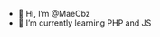 - 👋 Hi, I’m @MaeCbz
- 🌱 I’m currently learning PHP and JS


<!---
MaeCbz/MaeCbz is a ✨ special ✨ repository because its `README.md` (this file) appears on your GitHub profile.
You can click the Preview link to take a look at your changes.
--->
